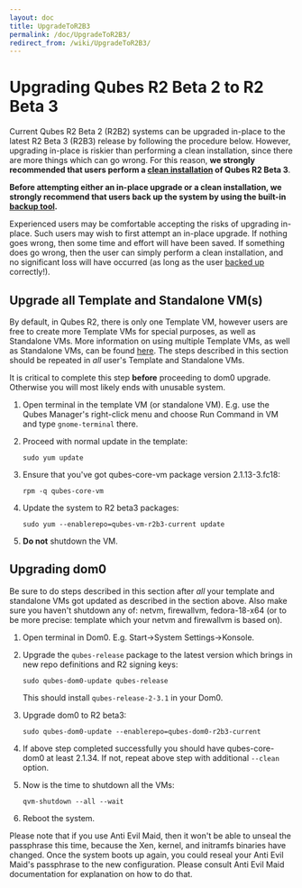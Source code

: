 ```yaml
---
layout: doc
title: UpgradeToR2B3
permalink: /doc/UpgradeToR2B3/
redirect_from: /wiki/UpgradeToR2B3/
---
```


Upgrading Qubes R2 Beta 2 to R2 Beta 3
======================================

Current Qubes R2 Beta 2 (R2B2) systems can be upgraded in-place to the latest R2 Beta 3 (R2B3) release by following the procedure below. However, upgrading in-place is riskier than performing a clean installation, since there are more things which can go wrong. For this reason, **we strongly recommended that users perform a [clean installation](/doc/InstallationGuideR2B3) of Qubes R2 Beta 3**.

**Before attempting either an in-place upgrade or a clean installation, we strongly recommend that users back up the system by using the built-in [backup tool](/doc/BackupRestore).**

Experienced users may be comfortable accepting the risks of upgrading in-place. Such users may wish to first attempt an in-place upgrade. If nothing goes wrong, then some time and effort will have been saved. If something does go wrong, then the user can simply perform a clean installation, and no significant loss will have occurred (as long as the user [backed up](/doc/BackupRestore) correctly!).

Upgrade all Template and Standalone VM(s)
-----------------------------------------

By default, in Qubes R2, there is only one Template VM, however users are free to create more Template VMs for special purposes, as well as Standalone VMs. More information on using multiple Template VMs, as well as Standalone VMs, can be found [here](/doc/SoftwareUpdateVM). The steps described in this section should be repeated in *all* user's Template and Standalone VMs.

It is critical to complete this step **before** proceeding to dom0 upgrade. Otherwise you will most likely ends with unusable system.

1.  Open terminal in the template VM (or standalone VM). E.g. use the Qubes Manager's right-click menu and choose Run Command in VM and type `gnome-terminal` there.
2.  Proceed with normal update in the template:

    ```
    sudo yum update
    ```

3.  Ensure that you've got qubes-core-vm package version 2.1.13-3.fc18:

    ```
    rpm -q qubes-core-vm
    ```

4.  Update the system to R2 beta3 packages:

    ```
    sudo yum --enablerepo=qubes-vm-r2b3-current update
    ```

5.  **Do not** shutdown the VM.

Upgrading dom0
--------------

Be sure to do steps described in this section after *all* your template and standalone VMs got updated as described in the section above. Also make sure you haven't shutdown any of: netvm, firewallvm, fedora-18-x64 (or to be more precise: template which your netvm and firewallvm is based on).

1.  Open terminal in Dom0. E.g. Start-\>System Settings-\>Konsole.
2.  Upgrade the `qubes-release` package to the latest version which brings in new repo definitions and R2 signing keys:

    ```
    sudo qubes-dom0-update qubes-release
    ```

    This should install `qubes-release-2-3.1` in your Dom0.

3.  Upgrade dom0 to R2 beta3:

    ```
    sudo qubes-dom0-update --enablerepo=qubes-dom0-r2b3-current
    ```

4.  If above step completed successfully you should have qubes-core-dom0 at least 2.1.34. If not, repeat above step with additional `--clean` option.
5.  Now is the time to shutdown all the VMs:

    ```
    qvm-shutdown --all --wait
    ```

6.  Reboot the system.

Please note that if you use Anti Evil Maid, then it won't be able to unseal the passphrase this time, because the Xen, kernel, and initramfs binaries have changed. Once the system boots up again, you could reseal your Anti Evil Maid's passphrase to the new configuration. Please consult Anti Evil Maid documentation for explanation on how to do that.
